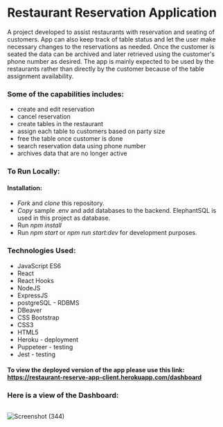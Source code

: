 # Restaurant Reservation Application

A project developed to assist restaurants with reservation and seating of customers. App can also keep track of table status and let the user make necessary changes to the reservations as needed. Once the customer is seated the data can be archived and later retrieved using the customer's phone number as desired. The app is mainly expected to be used by the restaurants rather than directly by the customer because of the table assignment availability. 

### Some of the capabilities includes: 
- create and edit reservation
- cancel reservation
- create tables in the restaurant
- assign each table to customers based on party size
- free the table once customer is done
- search reservation data using phone number
- archives data that are no longer active

### To Run Locally: 
#### Installation: 
- *Fork* and *clone* this repository.
- *Copy* sample .env and add databases to the backend. ElephantSQL is used in this project as database.
- Run *npm install*
- Run *npm start* or *npm run start:dev* for development purposes.

### Technologies Used:
- JavaScript ES6
- React
- React Hooks
- NodeJS
- ExpressJS
- postgreSQL - RDBMS
- DBeaver
- CSS Bootstrap
- CSS3
- HTML5
- Heroku - deployment
- Puppeteer - testing
- Jest - testing

#### To view the deployed version of the app please use this link: https://restaurant-reserve-app-client.herokuapp.com/dashboard

### Here is a view of the Dashboard:
##

![Screenshot (344)](https://user-images.githubusercontent.com/90489864/167934478-acc3f4a6-ad53-4323-9207-f50926ba8e0d.png)


